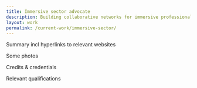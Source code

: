 ```yaml
---
title: Immersive sector advocate
description: Building collaborative networks for immersive professionals and producing industry-leading research
layout: work
permalink: /current-work/immersive-sector/
---
```


Summary incl hyperlinks to relevant websites

Some photos

Credits & credentials

Relevant qualifications
